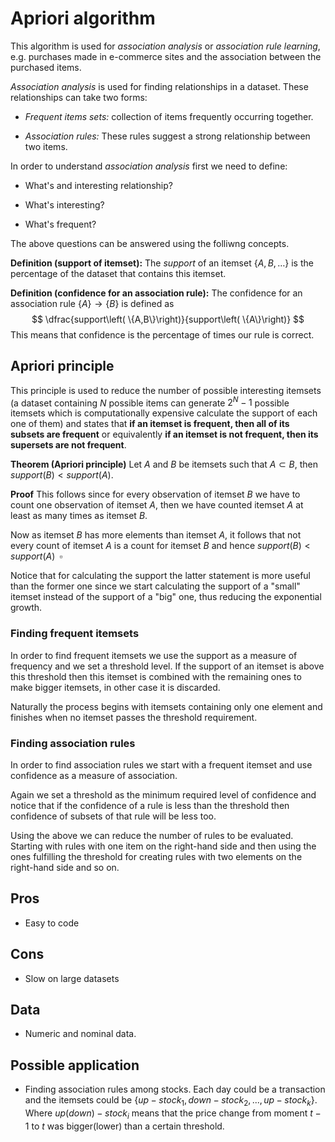 # Apriori algorithm

This algorithm is used for *association analysis* or *association rule learning*, e.g. purchases made in e-commerce sites and the association between the purchased items.

*Association analysis* is used for finding relationships in a dataset. These relationships can take two forms:

* *Frequent items sets:* collection of items frequently occurring together.

* *Association rules:* These rules suggest a strong relationship between two items.

In order to understand *association analysis* first we need to define:

* What's and interesting relationship?

* What's interesting?

* What's frequent?

The above questions can be answered using the folliwng concepts.

**Definition (support of itemset):** The *support* of an itemset $\{A,B,\ldots\}$ is the percentage of the dataset that contains this itemset.

**Definition (confidence for an association rule):** The confidence for an association rule $\{A\} \rightarrow \{B\}$ is defined as
$$
\dfrac{support\left( \{A,B\}\right)}{support\left( \{A\}\right)}
$$
This means that confidence is the percentage of times our rule is correct.

## Apriori principle

This principle is used to reduce the number of possible interesting itemsets (a dataset containing $N$ possible items can generate $2^{N}-1$ possible itemsets which is computationally expensive calculate the support of each one of them) and states that **if an itemset is frequent, then all of its subsets are frequent** or equivalently **if an itemset is not frequent, then its supersets are not frequent**.

**Theorem (Apriori principle)** Let $A$ and $B$ be itemsets such that $A \subset B$, then $support(B) < support(A)$.

**Proof** This follows since for every observation of itemset $B$ we have to count one observation of itemset $A$, then we have counted itemset $A$ at least as many times as itemset $B$.

Now as itemset $B$ has more elements than itemset $A$, it follows that not every count of itemset $A$ is a count for itemset $B$ and hence $support(B) < support(A) \,\,\,\square$

Notice that for calculating the support the latter statement is more useful than the former one since we start calculating the support of a "small" itemset instead of the support of a "big" one, thus reducing the exponential growth.

### Finding frequent itemsets

In order to find frequent itemsets we use the support as a measure of frequency and we set a threshold level. If the support of an itemset is above this threshold then this itemset is combined with the remaining ones to make bigger itemsets, in other case it is discarded.

Naturally the process begins with itemsets containing only one element and finishes when no itemset passes the threshold requirement.

### Finding association rules
In order to find association rules we start with a frequent itemset and use confidence as a measure of association.

Again we set a threshold as the minimum required level of confidence and notice that if the confidence of a rule is less than the threshold then confidence of subsets of that rule will be less too.

Using the above we can reduce the number of rules to be evaluated. Starting with rules with one item on the right-hand side and then using the ones fulfilling the threshold for creating rules with two elements on the right-hand side and so on.

## Pros
* Easy to code

## Cons
* Slow on large datasets

## Data
* Numeric and nominal data.

## Possible application

* Finding association rules among stocks. Each day could be a transaction and the itemsets could be $\{up-stock_{1},down-stock_{2},...,up-stock_{k}
\}$.
  Where $up(down)-stock_{i}$ means that the price change from moment $t-1$ to $t$ was bigger(lower) than a certain threshold.
